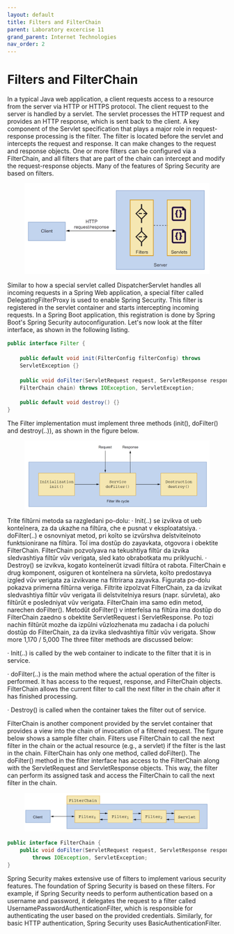 ```yaml
---
layout: default
title: Filters and FilterChain
parent: Laboratory excercise 11
grand_parent: Internet Technologies
nav_order: 2
---
```



# Filters and FilterChain

In a typical Java web application, a client requests access to a resource from the server via HTTP or HTTPS protocol. The client request to the server is handled by a servlet. The servlet processes the HTTP request and provides an HTTP response, which is sent back to the client. A key component of the Servlet specification that plays a major role in request-response processing is the filter. The filter is located before the servlet and intercepts the request and response. It can make changes to the request and response objects. One or more filters can be configured via a FilterChain, and all filters that are part of the chain can intercept and modify the request-response objects. Many of the features of Spring Security are based on filters.

<figure><img src="../../../assets/image (159).png" alt=""><figcaption></figcaption></figure>

Similar to how a special servlet called DispatcherServlet handles all incoming requests in a Spring Web application, a special filter called DelegatingFilterProxy is used to enable Spring Security. This filter is registered in the servlet container and starts intercepting incoming requests. In a Spring Boot application, this registration is done by Spring Boot's Spring Security autoconfiguration. Let's now look at the filter interface, as shown in the following listing.

```java
public interface Filter {

    public default void init(FilterConfig filterConfig) throws
    ServletException {}
    
    public void doFilter(ServletRequest request, ServletResponse response,
    FilterChain chain) throws IOException, ServletException;
    
    public default void destroy() {}
}
```

The Filter implementation must implement three methods (init(), doFilter() and destroy(..)), as shown in the figure below.

<figure><img src="../../../assets/image (164).png" alt=""><figcaption></figcaption></figure>

Trite filtŭrni metoda sa razgledani po-dolu: · Init(..) se izvikva ot ueb konteĭnera, za da ukazhe na filtŭra, che e pusnat v eksploatatsiya. · doFilter(..) e osnovniyat metod, pri koĭto se izvŭrshva deĭstvitelnoto funktsionirane na filtŭra. Toĭ ima dostŭp do zayavkata, otgovora i obektite FilterChain. FilterChain pozvolyava na tekushtiya filtŭr da izvika sledvashtiya filtŭr vŭv verigata, sled kato obrabotkata mu priklyuchi. · Destroy() se izvikva, kogato konteĭnerŭt izvadi filtŭra ot rabota. FilterChain e drug komponent, osiguren ot konteĭnera na sŭrvleta, koĭto predostavya izgled vŭv verigata za izvikvane na filtrirana zayavka. Figurata po-dolu pokazva primerna filtŭrna veriga. Filtrite izpolzvat FilterChain, za da izvikat sledvashtiya filtŭr vŭv verigata ili deĭstvitelniya resurs (napr. sŭrvleta), ako filtŭrŭt e posledniyat vŭv verigata. FilterChain ima samo edin metod, narechen doFilter(). Metodŭt doFilter() v interfeĭsa na filtŭra ima dostŭp do FilterChain zaedno s obektite ServletRequest i ServletResponse. Po tozi nachin filtŭrŭt mozhe da izpŭlni vŭzlozhenata mu zadacha i da poluchi dostŭp do FilterChain, za da izvika sledvashtiya filtŭr vŭv verigata.
Show more
1,170 / 5,000
The three filter methods are discussed below:

· Init(..) is called by the web container to indicate to the filter that it is in service.

· doFilter(..) is the main method where the actual operation of the filter is performed. It has access to the request, response, and FilterChain objects. FilterChain allows the current filter to call the next filter in the chain after it has finished processing.

· Destroy() is called when the container takes the filter out of service.

FilterChain is another component provided by the servlet container that provides a view into the chain of invocation of a filtered request. The figure below shows a sample filter chain. Filters use FilterChain to call the next filter in the chain or the actual resource (e.g., a servlet) if the filter is the last in the chain. FilterChain has only one method, called doFilter(). The doFilter() method in the filter interface has access to the FilterChain along with the ServletRequest and ServletResponse objects. This way, the filter can perform its assigned task and access the FilterChain to call the next filter in the chain.

<figure><img src="../../../assets/image (155).png" alt=""><figcaption></figcaption></figure>

```java
public interface FilterChain {
    public void doFilter(ServletRequest request, ServletResponse response)
        throws IOException, ServletException;
}
```

Spring Security makes extensive use of filters to implement various security features. The foundation of Spring Security is based on these filters. For example, if Spring Security needs to perform authentication based on a username and password, it delegates the request to a filter called UsernamePasswordAuthenticationFilter, which is responsible for authenticating the user based on the provided credentials. Similarly, for basic HTTP authentication, Spring Security uses BasicAuthenticationFilter.
